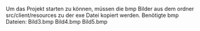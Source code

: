 Um das Projekt starten zu können, müssen die bmp Bilder aus dem ordner src/client/resources zu der exe Datei kopiert werden.
Benötigte bmp Dateien:
Bild3.bmp
Bild4.bmp
Bild5.bmp
